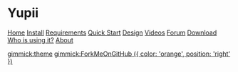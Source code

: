 # Yupii

[Home](index.md)
[Install](install.md)
[Requirements](requirements.md)
[Quick Start](quickstart.md)
[Design](design.md)
[Videos](videos.md)
[Forum](forum.md)
[Download](download.md)
[Who is using it?](using.md)
[About](about.md)

[gimmick:theme](yeti)
[gimmick:ForkMeOnGitHub ({ color: 'orange',  position: 'right' })](http://www.github.com/cgarciagl/Yupii)

<script>
$(function() {
 $(document.links).filter(function() {
     return this.hostname != window.location.hostname;
 }).attr('target', '_blank');
 });
</script>